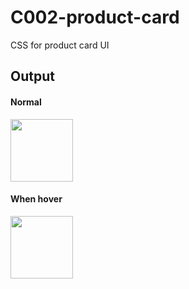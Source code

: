 # C002-product-card
CSS for product card UI

## Output
#### Normal
<img src="" height="100" />

#### When hover
<img src="" height="100" />
